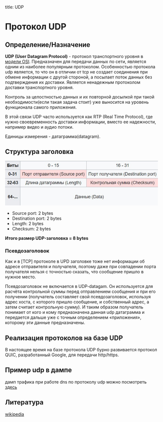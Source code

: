 title: UDP

# Протокол UDP

## Определение/Назначение

**UDP (User Datagram Protocol)** - протокол транспортного уровня в [модели OSI](https://icebale.readthedocs.io/en/latest/networks/protocols/OSI-anatomy/).
Предназначен для передачи данных по сети, является одним из наиболее популярным протоколом. 
Особенностью протокола udp является, то что он в отличии от tcp не создает соединения при обмене информации с другой стороной, а посылает поток данных без подтверждения их доставки. Является ненадежным протоколом доставки транспортного уровня. 

Контроль за целостностью данных и их повторной досылкой при такой необходимости(если такая задача стоит) уже выносится на уровень функционала самого приложения. 

В этой связи UDP часто используется как RTP (Real Time Protocol), где нужно своевременность доставки информации, вместо ее надежности,
например видео и аудио потоки.

Единицы измерения - датаграмма(datagram). 


## Структура заголовка

![icmp-ping](img/udp-header.jpg)

- Source port: 2 bytes
- Destination port: 2 bytes
- Length: 2 bytes
- Checksum: 2 bytes


**Итого размер UDP-заголовка = 8 bytes**

### Псевдозаголовок
Как и в [TCP] протоколе в UPD заголовке тоже нет информации об адресе отправителя и получателя, поэтому даже при совпадении порта получателя нельзя с точностью сказать, что сообщение пришло в нужное место. 

Псевдозаголовок не включается в UDP-datagam. Он используется для расчёта контрольной суммы перед отправлением сообщения и при его получении (получатель составляет свой псевдозаголовок, используя адрес хоста, с которого пришло сообщение, и собственный адрес, а затем считает контрольную сумму).
И таким образом получатель понимает от кого и кому предназначена данная udp датаграмма и передается дальше уже с точным определением «приложения», которому эти данные предназначены.

## Реализация протоколов на базе UDP
В настоящее время на базе протокола UDP бурно развивается протокол QUIC, разработанный Google, для передачи http/https.

## Пример udp в дампе
дамп трафика при работе dns по протоколу udp можно посмотреть [здесь](https://icebale.readthedocs.io/en/latest/networks/wireshark.collection/dns-A-rec-mail.ru-udp.pcapng)

## Литература
[wikipedia](https://ru.wikipedia.org/wiki/UDP)